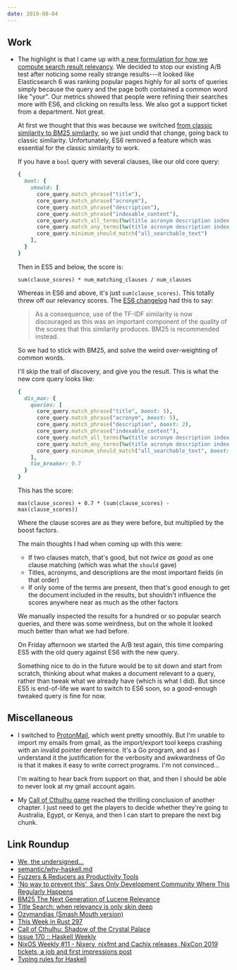 ```yaml
---
date: 2019-08-04
---
```


## Work

- The highlight is that I came up with [a new formulation for how we
  compute search result relevancy][].  We decided to stop our existing
  A/B test after noticing some really strange results---it looked like
  Elasticsearch 6 was ranking popular pages highly for all sorts of
  queries simply because the query and the page both contained a
  common word like "your".  Our metrics showed that people were
  refining their searches more with ES6, and clicking on results less.
  We also got a support ticket from a department.  Not great.

  At first we thought that this was because we switched [from classic
  similarity to BM25 similarity][], so we just undid that change,
  going back to classic similarity.  Unfortunately, ES6 removed a
  feature which was essential for the classic similarity to work.

  If you have a `bool` query with several clauses, like our old core
  query:

  ```ruby
  {
    bool: {
      should: [
        core_query.match_phrase("title"),
        core_query.match_phrase("acronym"),
        core_query.match_phrase("description"),
        core_query.match_phrase("indexable_content"),
        core_query.match_all_terms(%w(title acronym description indexable_content)),
        core_query.match_any_terms(%w(title acronym description indexable_content)),
        core_query.minimum_should_match("all_searchable_text")
      ],
    }
  }
  ```

  Then in ES5 and below, the score is:

  ```
  sum(clause_scores) * num_matching_clauses / num_clauses
  ```

  Whereas in ES6 and above, it's just `sum(clause_scores)`.  This
  totally threw off our relevancy scores.  The [ES6 changelog][] had
  this to say:

  > As a consequence, use of the TF-IDF similarity is now discouraged
  > as this was an important component of the quality of the scores
  > that this similarity produces. BM25 is recommended instead.

  So we had to stick with BM25, and solve the weird over-weighting of
  common words.

  I'll skip the trail of discovery, and give you the result.  This is
  what the new core query looks like:

  ```ruby
  {
    dis_max: {
      queries: [
        core_query.match_phrase("title", boost: 5),
        core_query.match_phrase("acronym", boost: 5),
        core_query.match_phrase("description", boost: 2),
        core_query.match_phrase("indexable_content"),
        core_query.match_all_terms(%w(title acronym description indexable_content)),
        core_query.match_any_terms(%w(title acronym description indexable_content), boost: 0.2),
        core_query.minimum_should_match("all_searchable_text", boost: 0.2)
      ],
      tie_breaker: 0.7
    }
  }
  ```

  This has the score:

  ```
  max(clause_scores) + 0.7 * (sum(clause_scores) - max(clause_scores))
  ```

  Where the clause scores are as they were before, but multiplied by
  the boost factors.

  The main thoughts I had when coming up with this were:

  - If two clauses match, that's good, but not *twice as good* as one
    clause matching (which was what the `should` gave)
  - Titles, acronyms, and descriptions are the most important fields
    (in that order)
  - If only some of the terms are present, then that's good enough to
    get the document included in the results, but shouldn't influence
    the scores anywhere near as much as the other factors

  We manually inspected the results for a hundred or so popular search
  queries, and there was some weirdness, but on the whole it looked
  much better than what we had before.

  On Friday afternoon we started the A/B test again, this time
  comparing ES5 with the old query against ES6 with the new query.

  Something nice to do in the future would be to sit down and start
  from scratch, thinking about what makes a document relevant to a
  query, rather than tweak what we already have (which is what I did).
  But since ES5 is end-of-life we want to switch to ES6 soon, so a
  good-enough tweaked query is fine for now.

[a new formulation for how we compute search result relevancy]: https://github.com/alphagov/search-api/pull/1648
[from classic similarity to BM25 similarity]: https://www.elastic.co/guide/en/elasticsearch/reference/6.0/index-modules-similarity.html
[ES6 changelog]: https://www.elastic.co/guide/en/elasticsearch/reference/6.0/breaking_60_search_changes.html#_scoring_changes

## Miscellaneous

- I switched to [ProtonMail][], which went pretty smoothly.  But I'm
  unable to import my emails from gmail, as the import/export tool
  keeps crashing with an invalid pointer dereference.  It's a Go
  program, and as I understand it the justification for the verbosity
  and awkwardness of Go is that it makes it easy to write correct
  programs.  I'm not convinced...

  I'm waiting to hear back from support on that, and then I should be
  able to never look at my gmail account again.

- My [Call of Cthulhu game][] reached the thrilling conclusion of
  another chapter.  I just need to get the players to decide whether
  they're going to Australia, Egypt, or Kenya, and then I can start to
  prepare the next big chunk.

[ProtonMail]: https://protonmail.com/
[Call of Cthulhu game]: https://memo.barrucadu.co.uk/campaign-notes-2018-09-masks-of-nyarlathotep.html

## Link Roundup

- [We, the undersigned…](https://www.bbc.co.uk/news/extra/SZS0zzeSOh/Petitions)
- [semantic/why-haskell.md](https://github.com/github/semantic/blob/8f15669a99cf5f7ea0fe642f914896b1fed40376/docs/why-haskell.md)
- [Fuzzers & Reducers as Productivity Tools](https://kripken.github.io/blog/binaryen/2019/06/11/fuzz-reduce-productivity.html)
- ['No way to prevent this', Says Only Development Community Where This Regularly Happens](https://medium.com/@nimelrian/no-way-to-prevent-this-says-only-development-community-where-this-regularly-happens-8ef59e6836de)
- [BM25 The Next Generation of Lucene Relevance](https://opensourceconnections.com/blog/2015/10/16/bm25-the-next-generation-of-lucene-relevation/)
- [Title Search: when relevancy is only skin deep](https://opensourceconnections.com/blog/2014/12/08/title-search-when-relevancy-is-only-skin-deep/)
- [Ozymandias (Smash Mouth version)](https://twitter.com/PateraQuetzaI/status/1156300892733243392)
- [This Week in Rust 297](https://this-week-in-rust.org/blog/2019/07/30/this-week-in-rust-297/)
- [Call of Cthulhu: Shadow of the Crystal Palace](https://www.youtube.com/watch?v=0uhqZdJ8swQ)
- [Issue 170 :: Haskell Weekly](https://haskellweekly.news/issues/170.html)
- [NixOS Weekly #11 - Nixery, nixfmt and Cachix releases, NixCon 2019 tickets, a job and first impressions post](https://weekly.nixos.org/2019/11-nixery-nixfmt-and-cachix-releases-nixcon-2019-tickets-a-job-and-first-impressions-post.html)
- [Typing rules for Haskell](https://gitlab.haskell.org/rae/haskell)
